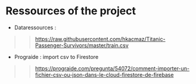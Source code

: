# Ressources of the project

- Dataressources :
>> https://raw.githubusercontent.com/hkacmaz/Titanic-Passenger-Survivors/master/train.csv

- Prograide : import csv to Firestore
>> https://prograide.com/pregunta/54072/comment-importer-un-fichier-csv-ou-json-dans-le-cloud-firestore-de-firebase

